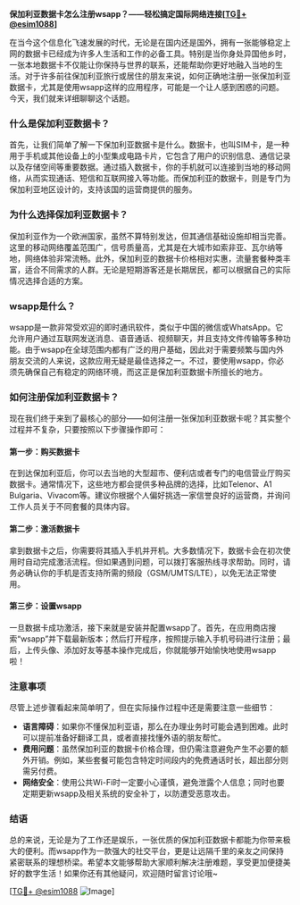 **保加利亚数据卡怎么注册wsapp？——轻松搞定国际网络连接[[TG💪+ @esim1088](https://t.me/s/esim1088)]**

在当今这个信息化飞速发展的时代，无论是在国内还是国外，拥有一张能够稳定上网的数据卡已经成为许多人生活和工作的必备工具。特别是当你身处异国他乡时，一张本地数据卡不仅能让你保持与世界的联系，还能帮助你更好地融入当地的生活。对于许多前往保加利亚旅行或居住的朋友来说，如何正确地注册一张保加利亚数据卡，尤其是使用wsapp这样的应用程序，可能是一个让人感到困惑的问题。今天，我们就来详细聊聊这个话题。

### 什么是保加利亚数据卡？

首先，让我们简单了解一下保加利亚数据卡是什么。数据卡，也叫SIM卡，是一种用于手机或其他设备上的小型集成电路卡片，它包含了用户的识别信息、通信记录以及存储空间等重要数据。通过插入数据卡，你的手机就可以连接到当地的移动网络，从而实现通话、短信和互联网接入等功能。而保加利亚的数据卡，则是专门为保加利亚地区设计的，支持该国的运营商提供的服务。

### 为什么选择保加利亚数据卡？

保加利亚作为一个欧洲国家，虽然不算特别发达，但其通信基础设施却相当完善。这里的移动网络覆盖范围广，信号质量高，尤其是在大城市如索非亚、瓦尔纳等地，网络体验非常流畅。此外，保加利亚的数据卡价格相对实惠，流量套餐种类丰富，适合不同需求的人群。无论是短期游客还是长期居民，都可以根据自己的实际情况选择合适的方案。

### wsapp是什么？

wsapp是一款非常受欢迎的即时通讯软件，类似于中国的微信或WhatsApp。它允许用户通过互联网发送消息、语音通话、视频聊天，并且支持文件传输等多种功能。由于wsapp在全球范围内都有广泛的用户基础，因此对于需要频繁与国内外朋友交流的人来说，这款应用无疑是最佳选择之一。不过，要使用wsapp，你必须先确保自己有稳定的网络环境，而这正是保加利亚数据卡所擅长的地方。

### 如何注册保加利亚数据卡？

现在我们终于来到了最核心的部分——如何注册一张保加利亚数据卡呢？其实整个过程并不复杂，只要按照以下步骤操作即可：

#### 第一步：购买数据卡
在到达保加利亚后，你可以去当地的大型超市、便利店或者专门的电信营业厅购买数据卡。通常情况下，这些地方都会提供多种品牌的选择，比如Telenor、A1 Bulgaria、Vivacom等。建议你根据个人偏好挑选一家信誉良好的运营商，并询问工作人员关于不同套餐的具体内容。

#### 第二步：激活数据卡
拿到数据卡之后，你需要将其插入手机并开机。大多数情况下，数据卡会在初次使用时自动完成激活流程。但如果遇到问题，可以拨打客服热线寻求帮助。同时，请务必确认你的手机是否支持所需的频段（GSM/UMTS/LTE），以免无法正常使用。

#### 第三步：设置wsapp
一旦数据卡成功激活，接下来就是安装并配置wsapp了。首先，在应用商店搜索“wsapp”并下载最新版本；然后打开程序，按照提示输入手机号码进行注册；最后，上传头像、添加好友等基本操作完成后，你就能够开始愉快地使用wsapp啦！

### 注意事项

尽管上述步骤看起来简单明了，但在实际操作过程中还是需要注意一些细节：

- **语言障碍**：如果你不懂保加利亚语，那么在办理业务时可能会遇到困难。此时可以提前准备好翻译工具，或者直接找懂外语的朋友帮忙。
- **费用问题**：虽然保加利亚的数据卡价格合理，但仍需注意避免产生不必要的额外开销。例如，某些套餐可能包含特定时间段内的免费通话时长，超出部分则需另付费。
- **网络安全**：使用公共Wi-Fi时一定要小心谨慎，避免泄露个人信息；同时也要定期更新wsapp及相关系统的安全补丁，以防遭受恶意攻击。

### 结语

总的来说，无论是为了工作还是娱乐，一张优质的保加利亚数据卡都能为你带来极大的便利。而wsapp作为一款强大的社交平台，更是让远隔千里的亲友之间保持紧密联系的理想桥梁。希望本文能够帮助大家顺利解决注册难题，享受更加便捷美好的数字生活！如果你还有其他疑问，欢迎随时留言讨论哦~

[[TG💪+ @esim1088](https://t.me/s/esim1088) ![Image](https://i.postimg.cc/4NQfJmqS/Snipaste-2025-05-13-00-14-12.png)]